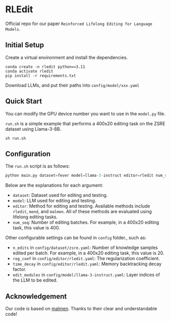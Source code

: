 # RLEdit

Official repo for our paper `Reinforced Lifelong Editing for Language Models`.

## Initial Setup

Create a virtual environment and install the dependencies.

```shell
conda create -n rledit python==3.11
conda activate rledit
pip install -r requirements.txt
```

Download LLMs, and put their paths into `config/model/xxx.yaml`

## Quick Start

You can modify the GPU device number you want to use in the `model.py` file.

`run.sh` is a simple example that performs a 400x20 editing task on the ZSRE dataset using Llama-3-8B.

```shell
sh run.sh
```

## Configuration

The `run.sh` script is as follows:

```python
python main.py dataset=fever model=llama-3-instruct editor=rledit num_seq=20
```

Below are the explanations for each argument:

* `dataset`: Dataset used for editing and testing.
* `model`: LLM used for editing and testing.
* `editor`: Method for editing and testing. Available methods include `rledit`, `mend`, and `malmen`. All of these methods are evaluated using lifelong editing tasks.
* `num_seq`: Number of editing batches. For example, in a 400x20 editing task, this value is 400.

Other configurable settings can be found in `config` folder., such as:

* `n_edits` in `config/dataset/zsre.yaml`: Number of knowledge samples edited per batch. For example, in a 400x20 editing task, this value is 20.
* `reg_coef` in `config/editor/rledit.yaml`: The regularization coefficient.
* `time_decay` in `config/editor/rledit.yaml`: Memory backtracking decay factor.
* `edit_modules` in `config/model/llama-3-instruct.yaml`: Layer indices of the LLM to be edited.

## Acknowledgement

Our code is based on [malmen](https://github.com/ChenmienTan/malmen). Thanks to their clear and understandable code!